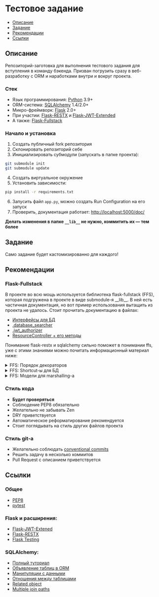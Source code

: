 # Тестовое задание
- [Описание](#Описание)
- [Задание](#Задание)
- [Рекомендации](#Рекомендации)
- [Ссылки](#Ссылки)

## Описание
Репозиторий-заготовка для выполнения тестового задания для вступления в команду бэкенда. Призван погрузить сразу в веб-разработку с ORM и наработками внутри и вокруг проекта.

### Стек
- Язык программирования: [Python](https://www.python.org/downloads/) 3.9+
- ORM-система: [SQLAlchemy](https://www.sqlalchemy.org/) 1.4/2.0+
- Микро-фреймворк: [Flask](https://flask.palletsprojects.com/en/2.2.x/) 2.0+
- При участии: [Flask-RESTX](https://flask-restx.readthedocs.io/en/latest/index.html) и [Flask-JWT-Extended](https://flask-jwt-extended.readthedocs.io/en/stable/)
- А также: [Flask-Fullstack](https://github.com/niqzart/flask-fullstack)

### Начало и установка
1. Создать публичный fork репозитория
2. Склонировать репозиторий себе
3. Инициализировать субмодули (запускать в папке проекта):
```sh
git submodule init
git submodule update
```
4. Создать виртуальное окружение
5. Установить зависимости:
```sh
pip install -r requirements.txt
```
6. Запусить файл `app.py`, можно создать Run Configuration на его запуск
7. Проверить, документация работает: [http://localhost:5000/doc/](http://localhost:5000/doc/)

**Делать изменения в папке `__lib__` не нужно, коммитить их — тем более**

## Задание
Само задание будет кастомизированно для каждого!

## Рекомендации
### Flask-Fullstack
В проекте во всю мощь используется библиотека flask-fullstack (FFS), которая подгружена в проекте в виде submodule-я \_\_lib\_\_. В ней есть частичная документация, но вот пример использования вытащить из проекта не удалось. Стоит прочитать документацию в файлах:
- [Интерфейсы для БД](https://github.com/niqzart/flask-fullstack/blob/master/flask_fullstack/interfaces.py)
- [.database_searcher](https://github.com/niqzart/flask-fullstack/blob/master/flask_fullstack/mixins.py#L53)
- [.jwt_authorizer](https://github.com/niqzart/flask-fullstack/blob/master/flask_fullstack/mixins.py#L121)
- [ResourceController + его методы](https://github.com/niqzart/flask-fullstack/blob/master/flask_fullstack/restx.py#L23)

Понимание flask-restx и sqlalchemy сильно поможет в понимании ffs, уже с этими знаниями можно почитать информационный материал ниже:

<details>
  <summary>FFS: Порядок декораторов</summary>

  Все упаковщики запросов (`.a_response`, `.marshal_with`, `.marshal_list_with` или `.lister`) должны быть последним декоратором перед методами в `Resource`. Иначе вылет ошибки из других декораторов (`.argument_parser`, `.database_searcher`, `.jwt_authorizer`) будет либо подавлен, либо завёрнут в дополнительный слой ненужной вложенности, нарушая описанное в документации. Технически не относится к декораторам документирования, но ради лучшей читабельности и общности стоит везде складывать декораторы в одинаковом порядке.

  - все декораторы документации параметров запроса
  - все декораторы документации формата ответов
  - декораторы сессии (`with_session` или `with_auto_session`)
  - декоратор авторизации (`.jwt_authorizer`)
  - декоратор парсинга аргументов (`.argument_parser`)
  - декоратор(-ы) поиска объектов в бд (`.database_searcher`)
  - декоратор пост-обработки ответа (`.a_response`, `.marshal_with`, `.marshal_list_with` или `.lister`)
</details>

<details>
  <summary>FFS: Shortcut-ы для БД</summary>

  К объектам класса `sessionmaker` (ранее `Session`), которые по всему репозиторию обычно называются просто `session` добавлено несколько методов, упрощающих работу с логикой БД. По сути это простые shortcut-ы. Все их можно увидеть [тут](https://github.com/niqzart/flask-fullstack/blob/master/flask_fullstack/sqlalchemy.py#L15)

  Ко всем классам, наследующим Base, теперь добавляется набор полезных методов, которые могут значительно уменьшить объём работы. Они создаются и документированы [тут](https://github.com/niqzart/flask-fullstack/blob/master/flask_fullstack/sqlalchemy.py#L84)

</details>

<details>
  <summary>FFS: Модели для marshalling-а</summary>

  Реализуются через [Pydantic](https://github.com/samuelcolvin/pydantic), а точнее модификацию его модели из flask-fullstack: [PydanticModel](https://github.com/niqzart/flask-fullstack/blob/master/flask_fullstack/marshals.py#L426).
  
  Модели стоит создавать внутри тела класса, наследующего Base. Так её название заполнится автоматически и будет привязано к тому ORM-объекту, который она конвертирует. А для моделей, содержащих колонки БД всё ещё проще: в PydanticModel (и её потомках) объявлены статические методы для добавления к модели колонок (`column_model`). 
  
  Проще всего понять это через пример. Две модели внутри User, первая (IndexProfile) с id, username, bio и avatar, взятыми из соответствующих колонок, и вторая (FullProfile) со всеми полями первой и name, surname, patronymic и group, взятыми из соответствующих колонок:
  ```py
  IndexProfile = PydanticModel.column_model(id, username, bio, avatar)
  FullProfile = IndexProfile.column_model(name, surname, patronymic, group)
  ```

  - Модели объявляются в теле класса, наследующего Base!
  - Названия переменных нужно держать в `snake_case`, для json-а они будут автоматически конвертированы в `kebab-case`
  - Регистрировать новые модели не нужно, достаточно просто использовать их в методах, вроде `.marshal_with` или `.lister`
</details>

### Стиль кода
- **Будет проверяться**
- Соблюдение PEP8 обязательно
- Желательно не забывать Zen
- DRY приветствуется
- Автоматическое реформатирование рекомендуется
- Стоит поглядывать на стиль других файлов проекта

### Стиль git-а
- Желательно соблюдать [conventional commits](https://www.conventionalcommits.org/en/v1.0.0/)
- Решить задачу в несколько коммитов
- Pull Request с описанием приветствуется

## Ссылки
### Общее
- [PEP8](https://www.python.org/dev/peps/pep-0008/)
- [pytest](https://docs.pytest.org/en/6.2.x/contents.html)

### Flask и расширения:
- [Flask-JWT-Extened](https://flask-jwt-extended.readthedocs.io/en/stable/)
- [Flask-RESTX](https://flask-restx.readthedocs.io/en/latest/index.html)
- [Flask Testing](https://flask.palletsprojects.com/en/2.0.x/testing/)

### SQLAlchemy:
- [Полный туториал](https://docs.sqlalchemy.org/en/14/tutorial/index.html)
- [Объявление таблиц в ORM](https://docs.sqlalchemy.org/en/14/tutorial/metadata.html#defining-table-metadata-with-the-orm)
- [Манипуляции с данными](https://docs.sqlalchemy.org/en/14/tutorial/orm_data_manipulation.html)
- [Отношения между таблицами](https://docs.sqlalchemy.org/en/14/orm/relationships.html)
- [Related object](https://docs.sqlalchemy.org/en/14/tutorial/orm_related_objects.html)
- [Multiple join paths](https://docs.sqlalchemy.org/en/14/orm/join_conditions.html#handling-multiple-join-paths)
